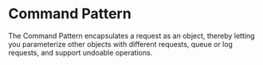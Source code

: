 # Command Pattern
The Command Pattern encapsulates a request as an object, thereby letting you parameterize other objects with different requests, queue or log requests, and support undoable operations.